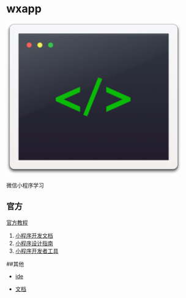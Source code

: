 # wxapp

![](logo.png)

微信小程序学习


## 官方
[官方教程](https://mp.weixin.qq.com/wiki?t=resource/res_main&id=mp1474632113_xQVCl&token=&lang=zh_CN)


1. [小程序开发文档](https://mp.weixin.qq.com/debug/wxadoc/dev/index.html)
2. [小程序设计指南](https://mp.weixin.qq.com/debug/wxadoc/design/index.html)
3. [小程序开发者工具](https://mp.weixin.qq.com/debug/wxadoc/dev/devtools/download.html)


##其他

- [ide](https://github.com/gavinkwoe/weapp-ide-crack)

- [文档](http://wxopen.notedown.cn)
